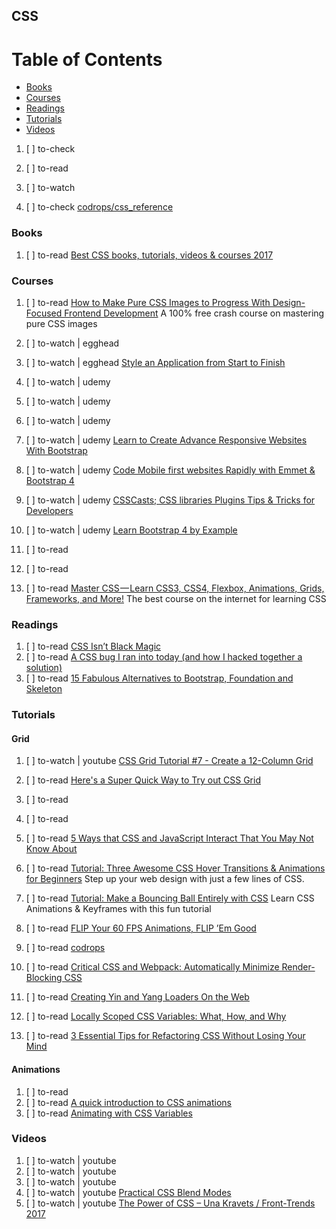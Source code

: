 ## CSS

# Table of Contents
<!-- MarkdownTOC depth=4 -->
  - [Books](#books)
  - [Courses](#courses)
  - [Readings](#readings)
  - [Tutorials](#tutorials)
  - [Videos](#videos)
<!-- /MarkdownTOC -->

  1. [ ] to-check []()
  1. [ ] to-read []()
  1. [ ] to-watch []()

  1. [ ] to-check [codrops/css_reference](https://tympanus.net/codrops/css_reference/)


### Books

  1. [ ] to-read [Best CSS books, tutorials, videos & courses 2017](https://reactdom.com/blog/css-books)

### Courses

  1. [ ] to-read [How to Make Pure CSS Images to Progress With Design-Focused Frontend Development](https://coding-artist.teachable.com/p/how-to-make-pure-css-images/) A 100% free crash course on mastering pure CSS images

  1. [ ] to-watch | egghead []()
  1. [ ] to-watch | egghead [Style an Application from Start to Finish](https://egghead.io/courses/style-an-application-from-start-to-finish)

  1. [ ] to-watch | udemy []()
  1. [ ] to-watch | udemy []()
  1. [ ] to-watch | udemy []()
  1. [ ] to-watch | udemy [Learn to Create Advance Responsive Websites With Bootstrap](https://www.udemy.com/responsive-website-with-bootstrap/learn/v4/overview)
  1. [ ] to-watch | udemy [Code Mobile first websites Rapidly with Emmet & Bootstrap  4](https://www.udemy.com/emmet-video-tutorials/learn/v4/overview)
  1. [ ] to-watch | udemy [CSSCasts; CSS libraries Plugins Tips & Tricks for Developers](https://www.udemy.com/csscasts-css-libraries-plugins-tips-tricks-for-developers/learn/v4/overview)

  1. [ ] to-watch | udemy [Learn Bootstrap 4 by Example](https://www.udemy.com/learn-bootstrap-4-by-example/learn/v4/overview)

  1. [ ] to-read []()
  1. [ ] to-read []()
  1. [ ] to-read [Master CSS — Learn CSS3, CSS4, Flexbox, Animations, Grids, Frameworks, and More!](https://codeburst.io/master-css-learn-css3-css4-flexbox-animations-grids-frameworks-and-more-dbf69ac4ff61) The best course on the internet for learning CSS

### Readings

  1. [ ] to-read [CSS Isn’t Black Magic](https://medium.freecodecamp.org/its-not-dark-magic-pulling-back-the-curtains-from-your-stylesheets-c8d677fa21b2)
  1. [ ] to-read [A CSS bug I ran into today (and how I hacked together a solution)](https://medium.com/@kevin.kabore/a-css-bug-i-ran-into-today-and-how-i-hacked-together-a-solution-5e3e891c12b1)
  1. [ ] to-read [15 Fabulous Alternatives to Bootstrap, Foundation and Skeleton](https://www.agriya.com/blog/2016/05/31/15-alternatives-bootstrap-foundation-skeleton/)

### Tutorials


#### Grid

  1. [ ] to-watch | youtube [CSS Grid Tutorial #7 - Create a 12-Column Grid](https://www.youtube.com/watch?v=WmwGpjg580o)

  1. [ ] to-read [Here's a Super Quick Way to Try out CSS Grid](http://jensimmons.com/post/aug-15-2017/heres-super-quick-way-try-out-css-grid)
  1. [ ] to-read []()
  1. [ ] to-read []()
  1. [ ] to-read [5 Ways that CSS and JavaScript Interact That You May Not Know About](https://davidwalsh.name/ways-css-javascript-interact)

  1. [ ] to-read [Tutorial: Three Awesome CSS Hover Transitions & Animations for Beginners](https://codeburst.io/tutorial-three-awesome-css-hover-transitions-animations-for-beginners-c14c08309091) Step up your web design with just a few lines of CSS.
  1. [ ] to-read [Tutorial: Make a Bouncing Ball Entirely with CSS](https://codeburst.io/tutorial-make-a-bouncing-ball-entirely-with-css-1e7e3c853a50) Learn CSS Animations & Keyframes with this fun tutorial
  1. [ ] to-read [FLIP Your 60 FPS Animations, FLIP ’Em Good](https://medium.com/outsystems-experts/flip-your-60-fps-animations-flip-em-good-372281598865)

  1. [ ] to-read [codrops](https://tympanus.net/codrops/)
  1. [ ] to-read [Critical CSS and Webpack: Automatically Minimize Render-Blocking CSS](https://vuejsdevelopers.com/2017/07/24/critical-css-webpack)

  1. [ ] to-read [Creating Yin and Yang Loaders On the Web](https://css-tricks.com/creating-yin-yang-loaders-web/)
  1. [ ] to-read [Locally Scoped CSS Variables: What, How, and Why](https://una.im/local-css-vars/)
  1. [ ] to-read [3 Essential Tips for Refactoring CSS Without Losing Your Mind](https://www.shopify.com/partners/blog/3-essential-tips-for-refactoring-css-without-losing-your-mind-from-harry-roberts)

#### Animations

  1. [ ] to-read []()
  1. [ ] to-read [A quick introduction to CSS animations](https://medium.com/learning-new-stuff/a-quick-introduction-to-css-animations-8ecb2f150792)  
  1. [ ] to-read [Animating with CSS Variables](http://valhead.com/2017/07/21/animating-with-css-variables/)

### Videos

  1. [ ] to-watch | youtube []()
  1. [ ] to-watch | youtube []()
  1. [ ] to-watch | youtube []()
  1. [ ] to-watch | youtube [Practical CSS Blend Modes](https://www.youtube.com/watch?v=CdFQ_MlXoHE)
  1. [ ] to-watch | youtube [The Power of CSS – Una Kravets / Front-Trends 2017](https://www.youtube.com/watch?v=IRI1H5tyEAo)

